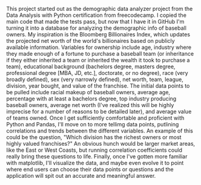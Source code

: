 This project started out as the demographic data analyzer project from the Data Analysis with Python certification from freecodecamp. I copied the main code that made the tests pass, but now that I have it in GitHub I'm turning it into a database for analyzing the demographic info of baseball owners. My inspiration is the Bloomberg Billionaires Index, which updates the projected net worth of the world's billionaires based on publicly available information. Variables for ownership include age, industry where they made enough of a fortune to purchase a baseball team (or inheritance if they either inherited a team or inherited the wealth it took to purchase a team), educational background (bachelors degree, masters degree, professional degree [MBA, JD, etc.], doctorate, or no degree), race (very broadly defined), sex (very narrowly defined), net worth, team, league, division, year bought, and value of the franchise.
The initial data points to be pulled include racial makeup of baseball owners, average age, percentage with at least a bachelors degree, top industry producing baseball owners, average net worth (I've realized this will be highly imprecise for a number of reasons to be detailed later), and average value of teams owned. Once I get sufficiently comfortable and proficient with Python and Pandas, I'll move on to more tellimg data points, putlining correlations and trends between the different variables. An example of this could be the question, "Which division has the richest owners or most highly valued franchises?" An obvious hunch would be larger market areas, like the East or West Coasts, but running correlation coefficients could really bring these questions to life.
Finally, once I've gotten more familiar with matplotlib, I'll visualize the data, and maybe even evolve it to point where end users can choose their data points or questions and the application will spit out an accurate and meaningful answer. 